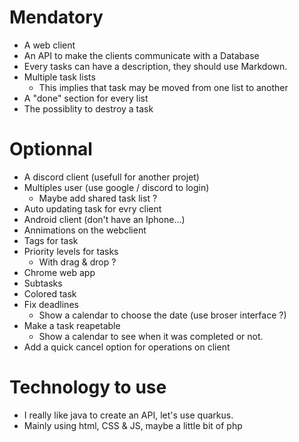 # Mendatory
- A web client
- An API to make the clients communicate with a Database
- Every tasks can have a description, they should use Markdown.
- Multiple task lists
  - This implies that task may be moved from one list to another
- A "done" section for every list
- The possiblity to destroy a task

# Optionnal
- A discord client (usefull for another projet)
- Multiples user (use google / discord to login)
  - Maybe add shared task list ?
- Auto updating task for evry client
- Android client (don't have an Iphone...)
- Annimations on the webclient
- Tags for task
- Priority levels for tasks
  - With drag & drop ?
- Chrome web app
- Subtasks
- Colored task
- Fix deadlines
  - Show a calendar to choose the date (use broser interface ?)
- Make a task reapetable
  - Show a calendar to see when it was completed or not.
- Add a quick cancel option for operations on client

# Technology to use
- I really like java to create an API, let's use quarkus.
- Mainly using html, CSS & JS, maybe a little bit of php
